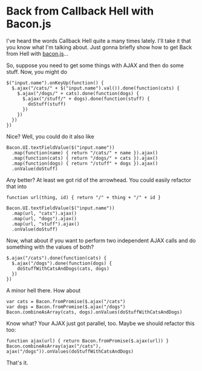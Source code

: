 Back from Callback Hell with Bacon.js
=====================================

I've heard the words Callback Hell quite a many times lately. I'll take
it that you know what I'm talking about. Just gonna briefly show how to
get Back from Hell with [bacon.js](https://github.com/raimohanska/bacon.js)...

So, suppose you need to get some things with AJAX and then do
some stuff. Now, you might do

    $("input.name").onKeyUp(function() {
      $.ajax("/cats/" + $("input.name").val()).done(function(cats) {
        $.ajax("/dogs/" + cats).done(function(dogs) {
          $.ajax("/stuff/" + dogs).done(function(stuff) {
            doStuff(stuff)
          })
        })
      })
    })

Nice? Well, you could do it also like

    Bacon.UI.textFieldValue($("input.name"))
      .map(function(name) { return "/cats/" + name }).ajax()
      .map(function(cats) { return "/dogs/" + cats }).ajax()
      .map(function(dogs) { return "/stuff" + dogs }).ajax()
      .onValue(doStuff)

Any better? At least we got rid of the arrowhead. You could easily
refactor that into

    function url(thing, id) { return "/" + thing + "/" + id }
      
    Bacon.UI.textFieldValue($("input.name"))
      .map(url, "cats").ajax()
      .map(url, "dogs").ajax()
      .map(url, "stuff").ajax()
      .onValue(doStuff)

Now, what about if you
want to perform two independent AJAX calls and do something with the
values of both?

    $.ajax("/cats").done(function(cats) {
      $.ajax("/dogs").done(function(dogs) {
        doStuffWithCatsAndDogs(cats, dogs)
      })
    })

A minor hell there. How about

    var cats = Bacon.fromPromise($.ajax("/cats")
    var dogs = Bacon.fromPromise($.ajax("/dogs")
    Bacon.combineAsArray(cats, dogs).onValues(doStuffWithCatsAndDogs)

Know what? Your AJAX just got parallel, too. Maybe we should refactor
this too:

    function ajax(url) { return Bacon.fromPromise($.ajax(url)) }
    Bacon.combineAsArray(ajax("/cats"), ajax("/dogs")).onValues(doStuffWithCatsAndDogs)

That's it.
